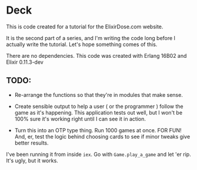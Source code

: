 # Deck

This is code created for a tutorial for the ElixirDose.com website.

It is the second part of a series, and I'm writing the code long before I actually write the tutorial.  Let's hope something comes of this.

There are no dependencies.  This code was created with Erlang 16B02 and Elixir 0.11.3-dev

## TODO: 

* Re-arrange the functions so that they're in modules that make sense. 

* Create sensible output to help a user ( or the programmer ) follow the game as it's happening.  This application tests out well, but I won't be 100% sure it's working right until I can see it in action.

* Turn this into an OTP type thing.  Run 1000 games at once. FOR FUN!  And, er, test the logic behind choosing cards to see if minor tweaks give better results.

I've been running it from inside `iex`.  Go with `Game.play_a_game` and let 'er rip.  It's ugly, but it works.
